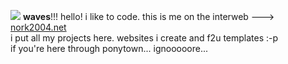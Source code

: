 ![](https://file.garden/ZAkEYVkUN2HXHCu3/web/graphics/349aa09d.png)
**waves**!!! hello! i like to code. this is me on the interweb ---> <a href="https://nork2004.neocities.org/">nork2004.net</a>
<br>
i put all my projects here. websites i create and f2u templates :-p
<br>
if you're here through ponytown... ignooooore...

